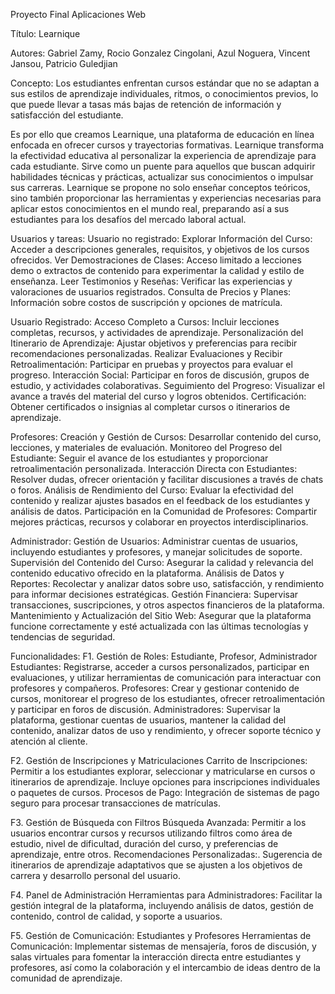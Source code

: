 Proyecto Final Aplicaciones Web 

Título: 
Learnique 

Autores: 
Gabriel Zamy, Rocio Gonzalez Cingolani, Azul Noguera, Vincent Jansou, Patricio Guledjian

Concepto: 
 Los estudiantes enfrentan cursos estándar que no se adaptan a sus estilos de aprendizaje individuales, ritmos, o conocimientos previos, lo que puede llevar a tasas más bajas de retención de información y satisfacción del estudiante.

Es por ello que creamos Learnique, una plataforma de educación en línea enfocada en ofrecer cursos y trayectorias formativas. Learnique transforma la efectividad educativa al personalizar la experiencia de aprendizaje para cada estudiante. Sirve como un puente para aquellos que buscan adquirir habilidades técnicas y prácticas, actualizar sus conocimientos o impulsar sus carreras. Learnique se propone no solo enseñar conceptos teóricos, sino también proporcionar las herramientas y experiencias necesarias para aplicar estos conocimientos en el mundo real, preparando así a sus estudiantes para los desafíos del mercado laboral actual.

Usuarios y tareas:
Usuario no registrado: 
Explorar Información del Curso: Acceder a descripciones generales, requisitos, y objetivos de los cursos ofrecidos.
Ver Demostraciones de Clases: Acceso limitado a lecciones demo o extractos de contenido para experimentar la calidad y estilo de enseñanza.
Leer Testimonios y Reseñas: Verificar las experiencias y valoraciones de usuarios registrados.
Consulta de Precios y Planes: Información sobre costos de suscripción y opciones de matrícula.


Usuario Registrado: 
Acceso Completo a Cursos: Incluir lecciones completas, recursos, y actividades de aprendizaje.
Personalización del Itinerario de Aprendizaje: Ajustar objetivos y preferencias para recibir recomendaciones personalizadas.
Realizar Evaluaciones y Recibir Retroalimentación: Participar en pruebas y proyectos para evaluar el progreso.
Interacción Social: Participar en foros de discusión, grupos de estudio, y actividades colaborativas.
Seguimiento del Progreso: Visualizar el avance a través del material del curso y logros obtenidos.
Certificación: Obtener certificados o insignias al completar cursos o itinerarios de aprendizaje.

Profesores:
Creación y Gestión de Cursos: Desarrollar contenido del curso, lecciones, y materiales de evaluación.
Monitoreo del Progreso del Estudiante: Seguir el avance de los estudiantes y proporcionar retroalimentación personalizada.
Interacción Directa con Estudiantes: Resolver dudas, ofrecer orientación y facilitar discusiones a través de chats o foros.
Análisis de Rendimiento del Curso: Evaluar la efectividad del contenido y realizar ajustes basados en el feedback de los estudiantes y análisis de datos.
Participación en la Comunidad de Profesores: Compartir mejores prácticas, recursos y colaborar en proyectos interdisciplinarios.


Administrador:
Gestión de Usuarios: Administrar cuentas de usuarios, incluyendo estudiantes y profesores, y manejar solicitudes de soporte.
Supervisión del Contenido del Curso: Asegurar la calidad y relevancia del contenido educativo ofrecido en la plataforma.
Análisis de Datos y Reportes: Recolectar y analizar datos sobre uso, satisfacción, y rendimiento para informar decisiones estratégicas.
Gestión Financiera: Supervisar transacciones, suscripciones, y otros aspectos financieros de la plataforma.
Mantenimiento y Actualización del Sitio Web: Asegurar que la plataforma funcione correctamente y esté actualizada con las últimas tecnologías y tendencias de seguridad.



Funcionalidades:
F1. Gestión de Roles: Estudiante, Profesor, Administrador
Estudiantes: Registrarse, acceder a cursos personalizados, participar en evaluaciones, y utilizar herramientas de comunicación para interactuar con profesores y compañeros.
Profesores: Crear y gestionar contenido de cursos, monitorear el progreso de los estudiantes, ofrecer retroalimentación y participar en foros de discusión.
Administradores: Supervisar la plataforma, gestionar cuentas de usuarios, mantener la calidad del contenido, analizar datos de uso y rendimiento, y ofrecer soporte técnico y atención al cliente.

F2. Gestión de Inscripciones y Matriculaciones
Carrito de Inscripciones: Permitir a los estudiantes explorar, seleccionar y matricularse en cursos o itinerarios de aprendizaje. Incluye opciones para inscripciones individuales o paquetes de cursos.
Procesos de Pago: Integración de sistemas de pago seguro para procesar transacciones de matrículas.

F3. Gestión de Búsqueda con Filtros
Búsqueda Avanzada: Permitir a los usuarios encontrar cursos y recursos utilizando filtros como área de estudio, nivel de dificultad, duración del curso, y preferencias de aprendizaje, entre otros.
Recomendaciones Personalizadas:. Sugerencia de itinerarios de aprendizaje adaptativos que se ajusten a los objetivos de carrera y desarrollo personal del usuario.

F4. Panel de Administración
Herramientas para Administradores: Facilitar la gestión integral de la plataforma, incluyendo análisis de datos, gestión de contenido, control de calidad, y soporte a usuarios.

F5. Gestión de Comunicación: Estudiantes y Profesores
Herramientas de Comunicación: Implementar sistemas de mensajería, foros de discusión, y salas virtuales para fomentar la interacción directa entre estudiantes y profesores, así como la colaboración y el intercambio de ideas dentro de la comunidad de aprendizaje.

